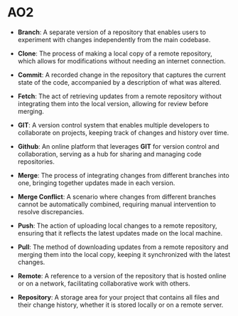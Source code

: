 # AO2

- **Branch**: A separate version of a repository that enables users to experiment with changes independently from the main codebase.

- **Clone**: The process of making a local copy of a remote repository, which allows for modifications without needing an internet connection.

- **Commit**: A recorded change in the repository that captures the current state of the code, accompanied by a description of what was altered.

- **Fetch**: The act of retrieving updates from a remote repository without integrating them into the local version, allowing for review before merging.

- **GIT**: A version control system that enables multiple developers to collaborate on projects, keeping track of changes and history over time.

- **Github**: An online platform that leverages **GIT** for version control and collaboration, serving as a hub for sharing and managing code repositories.

- **Merge**: The process of integrating changes from different branches into one, bringing together updates made in each version.

- **Merge Conflict**: A scenario where changes from different branches cannot be automatically combined, requiring manual intervention to resolve discrepancies.

- **Push**: The action of uploading local changes to a remote repository, ensuring that it reflects the latest updates made on the local machine.

- **Pull**: The method of downloading updates from a remote repository and merging them into the local copy, keeping it synchronized with the latest changes.

- **Remote**: A reference to a version of the repository that is hosted online or on a network, facilitating collaborative work with others.

- **Repository**: A storage area for your project that contains all files and their change history, whether it is stored locally or on a remote server.
